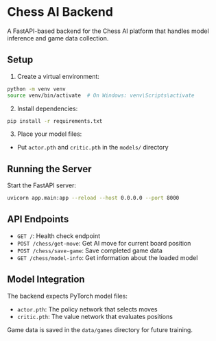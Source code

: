 # Chess AI Backend

A FastAPI-based backend for the Chess AI platform that handles model inference and game data collection.

## Setup

1. Create a virtual environment:

```bash
python -m venv venv
source venv/bin/activate  # On Windows: venv\Scripts\activate
```

2. Install dependencies:

```bash
pip install -r requirements.txt
```

3. Place your model files:

- Put `actor.pth` and `critic.pth` in the `models/` directory

## Running the Server

Start the FastAPI server:

```bash
uvicorn app.main:app --reload --host 0.0.0.0 --port 8000
```

## API Endpoints

- `GET /`: Health check endpoint
- `POST /chess/get-move`: Get AI move for current board position
- `POST /chess/save-game`: Save completed game data
- `GET /chess/model-info`: Get information about the loaded model

## Model Integration

The backend expects PyTorch model files:

- `actor.pth`: The policy network that selects moves
- `critic.pth`: The value network that evaluates positions

Game data is saved in the `data/games` directory for future training.
